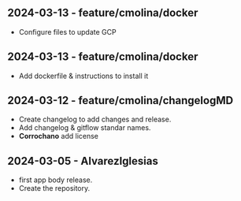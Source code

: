 
## 2024-03-13 - feature/cmolina/docker

- Configure files to update GCP

## 2024-03-13 - feature/cmolina/docker

- Add dockerfile & instructions to install it

## 2024-03-12 - feature/cmolina/changelogMD

- Create changelog to add changes and release.
- Add changelog & gitflow standar names.
- **Corrochano** add license

## 2024-03-05 - AlvarezIglesias
- first app body release.
- Create the repository.
